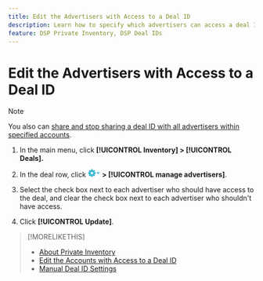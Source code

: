 ```yaml
---
title: Edit the Advertisers with Access to a Deal ID
description: Learn how to specify which advertisers can access a deal ID.
feature: DSP Private Inventory, DSP Deal IDs
---
```

# Edit the Advertisers with Access to a Deal ID

>[!NOTE]
>
>You also can [share and stop sharing a deal ID with all advertisers within specified accounts](deal-id-share.md).

1. In the main menu, click **[!UICONTROL Inventory] > [!UICONTROL Deals].**

1. In the deal row, click  ![Options menu](/help/dsp/assets/options-menu.png) **> [!UICONTROL manage advertisers]**.

1. Select the check box next to each advertiser who should have access to the deal, and clear the check box next to each advertiser who shouldn't have access.

1. Click **[!UICONTROL Update]**.

>[!MORELIKETHIS]
>* [About Private Inventory](private-inventory-about.md)
>* [Edit the Accounts with Access to a Deal ID](/help/dsp/inventory/deal-id-share.md)
>* [Manual Deal ID Settings](deal-id-settings.md)

